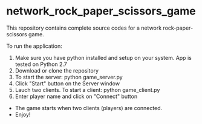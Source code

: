 # network_rock_paper_scissors_game
This repository contains complete source codes for a network rock-paper-scissors game. 

To run the application:

1. Make sure you have python installed and setup on your system. App is tested on Python 2.7
2. Download or clone the repository
3. To start the server: python game_server.py
4. Click "Start" button on the Server window
5. Lauch two clients. To start a client: python game_client.py
6. Enter player name and click on "Connect" button

* The game starts when two clients (players) are connected. 
* Enjoy!
